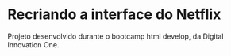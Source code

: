 # Recriando a interface do Netflix

Projeto desenvolvido durante o bootcamp html develop, da Digital Innovation One.

